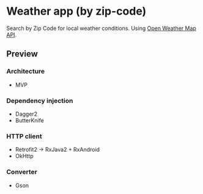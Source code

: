 # Weather app (by zip-code)

Search by Zip Code for local weather conditions. Using [Open Weather Map API](https://openweathermap.org/api).

## Preview
<!--<img src="https://raw.githubusercontent.com/rachidKamili/weather-by-zip-app/master/screenshots/lifecycle.gif">-->

### Architecture
* MVP

### Dependency injection
* Dagger2
* ButterKnife

### HTTP client
* Retrofit2 -> RxJava2 + RxAndroid
* OkHttp

### Converter
* Gson
